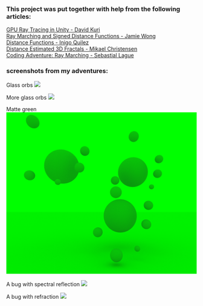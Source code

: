 ### This project was put together with help from the following articles:   
[GPU Ray Tracing in Unity - David Kuri](http://blog.three-eyed-games.com/2018/05/03/gpu-ray-tracing-in-unity-part-1/)   
[Ray Marching and Signed Distance Functions - Jamie Wong](http://jamie-wong.com/2016/07/15/ray-marching-signed-distance-functions/#the-raymarching-algorithm)   
[Distance Functions - Inigo Quilez](https://iquilezles.org/www/articles/distfunctions/distfunctions.htm)   
[Distance Estimated 3D Fractals - Mikael Christensen](http://blog.hvidtfeldts.net/index.php/about/)   
[Coding Adventure: Ray Marching - Sebastial Lague](https://www.youtube.com/watch?v=Cp5WWtMoeKg&ab_channel=SebastianLague)   
   
### screenshots from my adventures:   
Glass orbs
![](images/glassOrb.PNG)
    
More glass orbs
![](images/moreGlassOrbs.PNG)
   
Matte green
![](images/matteGreen.PNG)
    
A bug with spectral reflection
![](images/specularReflectionBug.PNG)
    
A bug with refraction
![](images/stripedRefractionBug.PNG)
